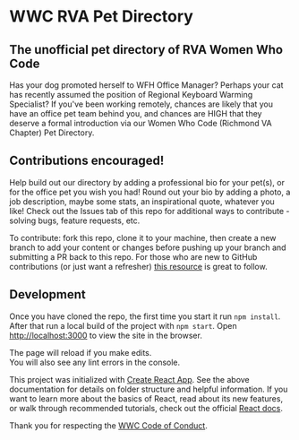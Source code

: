 # WWC RVA Pet Directory

## The unofficial pet directory of RVA Women Who Code
Has your dog promoted herself to WFH Office Manager?
Perhaps your cat has recently assumed the position of Regional Keyboard Warming Specialist?
If you've been working remotely, chances are likely that you have an office pet team behind you, and chances are HIGH that they deserve a formal introduction via our Women Who Code (Richmond VA Chapter) Pet Directory.

## Contributions encouraged!
Help build out our directory by adding a professional bio for your pet(s), or for the office pet you wish you had! Round out your bio by adding a photo, a job description, maybe some stats, an inspirational quote, whatever you like! Check out the Issues tab of this repo for additional ways to contribute - solving bugs, feature requests, etc.

To contribute: fork this repo, clone it to your machine, then create a new branch to add your content or changes before pushing up your branch and submitting a PR back to this repo. For those who are new to GitHub contributions (or just want a refresher) [this resource](https://github.com/firstcontributions/first-contributions) is great to follow.

## Development
Once you have cloned the repo, the first time you start it run `npm install`. After that run a local build of the project with `npm start`.
Open [http://localhost:3000](http://localhost:3000) to view the site in the browser.

The page will reload if you make edits.\
You will also see any lint errors in the console.

This project was initialized with [Create React App](https://create-react-app.dev/docs/getting-started). See the above documentation for details on folder structure and helpful information. If you want to learn more about the basics of React, read about its new features, or walk through recommended tutorials, check out the official [React docs](https://react.dev/learn).

Thank you for respecting the [WWC Code of Conduct](https://www.womenwhocode.com/codeofconduct).

